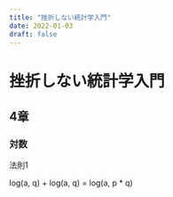 ```yaml
---
title: "挫折しない統計学入門"
date: 2022-01-03
draft: false
---
```

# 挫折しない統計学入門



## 4章



### 対数



法則1



log(a, q) + log(a, q) = log(a, p * q)




